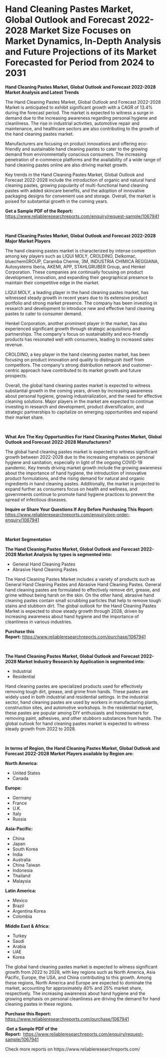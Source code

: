 <p><h1>Hand Cleaning Pastes Market, Global Outlook and Forecast 2022-2028 Market Size Focuses on Market Dynamics, In-Depth Analysis and Future Projections of its Market Forecasted for Period from 2024 to 2031</h1></p><p><strong>Hand Cleaning Pastes Market, Global Outlook and Forecast 2022-2028 Market Analysis and Latest Trends</strong></p>
<p><p>The Hand Cleaning Pastes Market, Global Outlook and Forecast 2022-2028 Market is anticipated to exhibit significant growth with a CAGR of 13.4% during the forecast period. The market is expected to witness a surge in demand due to the increasing awareness regarding personal hygiene and cleanliness. The rise in industrial activities, automotive repair and maintenance, and healthcare sectors are also contributing to the growth of the hand cleaning pastes market.</p><p>Manufacturers are focusing on product innovations and offering eco-friendly and sustainable hand cleaning pastes to cater to the growing demand from environmentally conscious consumers. The increasing penetration of e-commerce platforms and the availability of a wide range of hand cleaning pastes online are also driving market growth.</p><p>Key trends in the Hand Cleaning Pastes Market, Global Outlook and Forecast 2022-2028 include the introduction of organic and natural hand cleaning pastes, growing popularity of multi-functional hand cleaning pastes with added skincare benefits, and the adoption of innovative packaging designs for convenient use and storage. Overall, the market is poised for substantial growth in the coming years.</p></p>
<p><strong>Get a Sample PDF of the Report:&nbsp;</strong> <a href="https://www.reliableresearchreports.com/enquiry/request-sample/1067941">https://www.reliableresearchreports.com/enquiry/request-sample/1067941</a></p>
<p>&nbsp;</p>
<p><strong>Hand Cleaning Pastes Market, Global Outlook and Forecast 2022-2028 Major Market Players</strong></p>
<p><p>The hand cleaning pastes market is characterized by intense competition among key players such as LIQUI MOLY, CROLDINO, Delkomac, bluechemGROUP, Caramba Chemie, 3M, INDUSTRIA CHIMICA REGGIANA, Autosystems Iberia, AKEMI, APP, STAHLGRUBER Group, and Henkel Corporation. These companies are continually focusing on product development, innovation, and expanding their geographical presence to maintain their competitive edge in the market.</p><p>LIQUI MOLY, a leading player in the hand cleaning pastes market, has witnessed steady growth in recent years due to its extensive product portfolio and strong market presence. The company has been investing in research and development to introduce new and effective hand cleaning pastes to cater to consumer demand.</p><p>Henkel Corporation, another prominent player in the market, has also experienced significant growth through strategic acquisitions and partnerships. The company's focus on sustainability and eco-friendly products has resonated well with consumers, leading to increased sales revenue.</p><p>CROLDINO, a key player in the hand cleaning pastes market, has been focusing on product innovation and quality to distinguish itself from competitors. The company's strong distribution network and customer-centric approach have contributed to its market growth and future prospects.</p><p>Overall, the global hand cleaning pastes market is expected to witness substantial growth in the coming years, driven by increasing awareness about personal hygiene, growing industrialization, and the need for effective cleaning solutions. Major players in the market are expected to continue investing in research and development, product diversification, and strategic partnerships to capitalize on emerging opportunities and expand their market share.</p></p>
<p>&nbsp;</p>
<p><strong>What Are The Key Opportunities For Hand Cleaning Pastes Market, Global Outlook and Forecast 2022-2028 Manufacturers?</strong></p>
<p><p>The global hand cleaning pastes market is expected to witness significant growth between 2022-2028 due to the increasing emphasis on personal hygiene and sanitation, especially in light of the ongoing COVID-19 pandemic. Key trends driving market growth include the growing awareness about the importance of hand hygiene, the introduction of innovative product formulations, and the rising demand for natural and organic ingredients in hand cleaning pastes. Additionally, the market is projected to expand further as consumers focus on health and wellness, and governments continue to promote hand hygiene practices to prevent the spread of infectious diseases.</p></p>
<p><strong>Inquire or Share Your Questions If Any Before Purchasing This Report:</strong> <a href="https://www.reliableresearchreports.com/enquiry/pre-order-enquiry/1067941">https://www.reliableresearchreports.com/enquiry/pre-order-enquiry/1067941</a></p>
<p>&nbsp;</p>
<p><strong>Market Segmentation</strong></p>
<p><strong>The Hand Cleaning Pastes Market, Global Outlook and Forecast 2022-2028 Market Analysis by types is segmented into:</strong></p>
<p><ul><li>General Hand Cleaning Pastes</li><li>Abrasive Hand Cleaning Pastes</li></ul></p>
<p><p>The Hand Cleaning Pastes Market includes a variety of products such as General Hand Cleaning Pastes and Abrasive Hand Cleaning Pastes. General hand cleaning pastes are formulated to effectively remove dirt, grease, and grime without being harsh on the skin. On the other hand, abrasive hand cleaning pastes contain small scrubbing particles that help to remove tough stains and stubborn dirt. The global outlook for the Hand Cleaning Pastes Market is expected to show steady growth through 2028, driven by increasing awareness about hand hygiene and the importance of cleanliness in various industries.</p></p>
<p><strong>Purchase this Report:&nbsp;</strong><a href="https://www.reliableresearchreports.com/purchase/1067941">https://www.reliableresearchreports.com/purchase/1067941</a></p>
<p>&nbsp;</p>
<p><strong>The Hand Cleaning Pastes Market, Global Outlook and Forecast 2022-2028 Market Industry Research by Application is segmented into:</strong></p>
<p><ul><li>Industrial</li><li>Residential</li></ul></p>
<p><p>Hand cleaning pastes are specialized products used for effectively removing tough dirt, grease, and grime from hands. These pastes are widely used in both industrial and residential settings. In the industrial sector, hand cleaning pastes are used by workers in manufacturing plants, construction sites, and automotive workshops. In the residential market, these pastes are popular among DIY enthusiasts and homeowners for removing paint, adhesives, and other stubborn substances from hands. The global outlook for hand cleaning pastes market is expected to witness steady growth from 2022 to 2028.</p></p>
<p>&nbsp;</p>
<p><strong>In terms of Region, the Hand Cleaning Pastes Market, Global Outlook and Forecast 2022-2028 Market Players available by Region are:</strong></p>
<p>
    <p> <strong> North America: </strong>
        <ul>
            <li>United States</li>
            <li>Canada</li>
        </ul>
        </p> 
    <p> <strong> Europe: </strong>
        <ul>
            <li>Germany</li>
            <li>France</li>
            <li>U.K.</li>
            <li>Italy</li>
            <li>Russia</li>
        </ul>
        </p> 
    <p> <strong> Asia-Pacific: </strong>
        <ul>
            <li>China</li>
            <li>Japan</li>
            <li>South Korea</li>
            <li>India</li>
            <li>Australia</li>
            <li>China Taiwan</li>
            <li>Indonesia</li>
            <li>Thailand</li>
            <li>Malaysia</li>
        </ul>
        </p> 
    <p> <strong> Latin America: </strong>
        <ul>
            <li>Mexico</li>
            <li>Brazil</li>
            <li>Argentina Korea</li>
            <li>Colombia</li>
        </ul>
        </p> 
    <p> <strong> Middle East & Africa: </strong>
        <ul>
            <li>Turkey</li>
            <li>Saudi</li>
            <li>Arabia</li>
            <li>UAE</li>
            <li>Korea</li>
        </ul>
    </p>
    </p>
<p><p>The global hand cleaning pastes market is expected to witness significant growth from 2022 to 2028, with key regions such as North America, Asia Pacific, Europe, the USA, and China contributing to this growth. Among these regions, North America and Europe are expected to dominate the market, accounting for approximately 40% and 25% market share, respectively. The increasing awareness about hand hygiene and the growing emphasis on personal cleanliness are driving the demand for hand cleaning pastes in these regions.</p></p>
<p><strong>Purchase this Report: </strong><a href="https://www.reliableresearchreports.com/purchase/1067941">https://www.reliableresearchreports.com/purchase/1067941</a></p>
<p>&nbsp;<strong>Get a Sample PDF of the Report:&nbsp;&nbsp;</strong><a href="https://www.reliableresearchreports.com/enquiry/request-sample/1067941">https://www.reliableresearchreports.com/enquiry/request-sample/1067941</a></p>
<p><strong></strong></p>
<p>Check more reports on https://www.reliableresearchreports.com/</p>